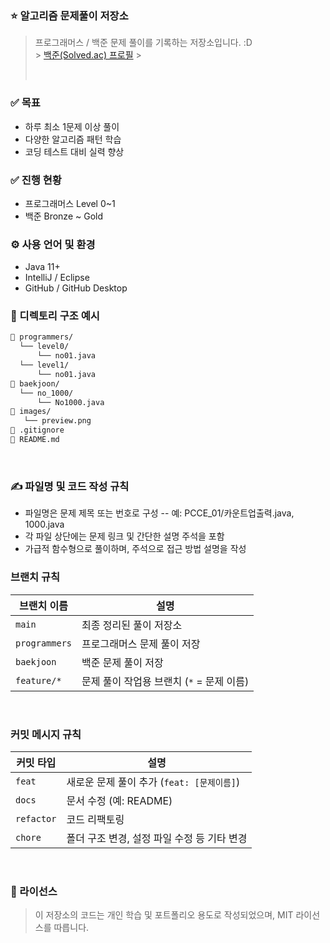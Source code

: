 ### ⭐ 알고리즘 문제풀이 저장소

> 프로그래머스 / 백준 문제 풀이를 기록하는 저장소입니다. :D <br/> > [백준(Solved.ac) 프로필](https://solved.ac/profile/bangsa100) >
>
> <br/>

### ✅ 목표

- 하루 최소 1문제 이상 풀이
- 다양한 알고리즘 패턴 학습
- 코딩 테스트 대비 실력 향상
  <br/>

### ✅ 진행 현황

- 프로그래머스 Level 0~1
- 백준 Bronze ~ Gold
  <br/>

### ⚙️ 사용 언어 및 환경

- Java 11+
- IntelliJ / Eclipse
- GitHub / GitHub Desktop
  <br/>

### 📂 디렉토리 구조 예시

```bash
📁 programmers/
  └── level0/
      └── no01.java
  └── level1/
      └── no01.java
📁 baekjoon/
  └── no_1000/
      └── No1000.java
📁 images/
   └── preview.png
📄 .gitignore
📄 README.md
```

<br/>

### ✍️ 파일명 및 코드 작성 규칙

- 파일명은 문제 제목 또는 번호로 구성
  -- 예: PCCE_01/카운트업출력.java, 1000.java
- 각 파일 상단에는 문제 링크 및 간단한 설명 주석을 포함
- 가급적 함수형으로 풀이하며, 주석으로 접근 방법 설명을 작성
  <br/>

### 브랜치 규칙

| 브랜치 이름   | 설명                                      |
| ------------- | ----------------------------------------- |
| `main`        | 최종 정리된 풀이 저장소                   |
| `programmers` | 프로그래머스 문제 풀이 저장               |
| `baekjoon`    | 백준 문제 풀이 저장                       |
| `feature/*`   | 문제 풀이 작업용 브랜치 (`*` = 문제 이름) |

<br/>

### 커밋 메시지 규칙

| 커밋 타입  | 설명                                        |
| ---------- | ------------------------------------------- |
| `feat`     | 새로운 문제 풀이 추가 (`feat: [문제이름]`)  |
| `docs`     | 문서 수정 (예: README)                      |
| `refactor` | 코드 리팩토링                               |
| `chore`    | 폴더 구조 변경, 설정 파일 수정 등 기타 변경 |

<br/>

### 📄 라이선스

> 이 저장소의 코드는 개인 학습 및 포트폴리오 용도로 작성되었으며, MIT 라이선스를 따릅니다.
